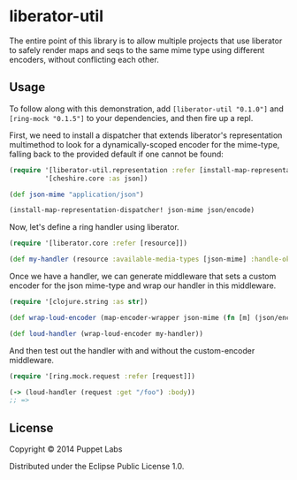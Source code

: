 # liberator-util

The entire point of this library is to allow multiple projects that use liberator to safely render maps and seqs to the same mime type using different encoders, without conflicting each other.

## Usage

To follow along with this demonstration, add `[liberator-util "0.1.0"]` and `[ring-mock "0.1.5"]` to your dependencies, and then fire up a repl.

First, we need to install a dispatcher that extends liberator's representation multimethod to look for a dynamically-scoped encoder for the mime-type, falling back to the provided default if one cannot be found:

```clj
(require '[liberator-util.representation :refer [install-map-representation-dispatcher! map-encoder-wrapper]]
         '[cheshire.core :as json])

(def json-mime "application/json")

(install-map-representation-dispatcher! json-mime json/encode)
```

Now, let's define a ring handler using liberator.

```clj
(require '[liberator.core :refer [resource]])

(def my-handler (resource :available-media-types [json-mime] :handle-ok (fn [ctx] {:foo-bar "baz"})))
```

Once we have a handler, we can generate middleware that sets a custom encoder for the json mime-type and wrap our handler in this middleware.

```clj
(require '[clojure.string :as str])

(def wrap-loud-encoder (map-encoder-wrapper json-mime (fn [m] (json/encode m (fn [k] (-> k str .toUpperCase))))))

(def loud-handler (wrap-loud-encoder my-handler))
```

And then test out the handler with and without the custom-encoder middleware.

```clj
(require '[ring.mock.request :refer [request]])

(-> (loud-handler (request :get "/foo") :body))
;; =>
```

## License

Copyright © 2014 Puppet Labs

Distributed under the Eclipse Public License 1.0.
